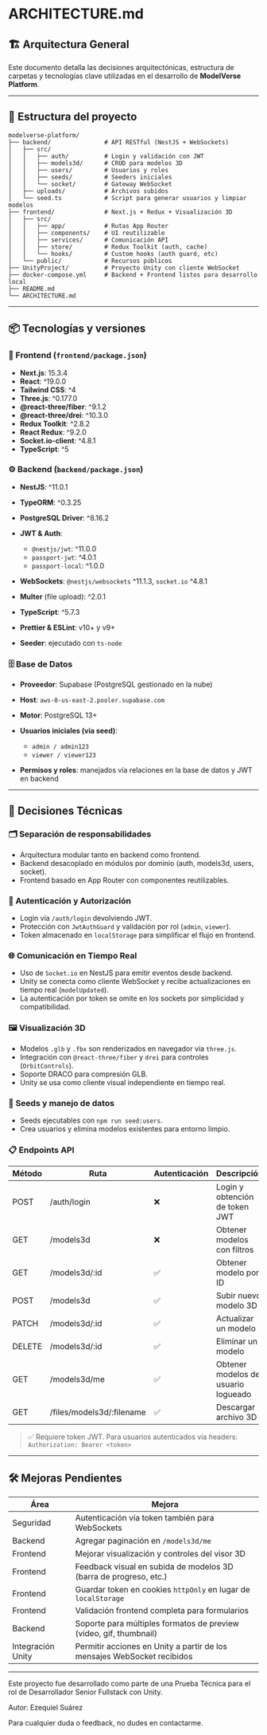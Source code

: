 # ARCHITECTURE.md

## 🏗️ Arquitectura General

Este documento detalla las decisiones arquitectónicas, estructura de carpetas y tecnologías clave utilizadas en el desarrollo de **ModelVerse Platform**.

---

## 🧱 Estructura del proyecto

```
modelverse-platform/
├── backend/               # API RESTful (NestJS + WebSockets)
│   ├── src/
│   │   ├── auth/          # Login y validación con JWT
│   │   ├── models3d/      # CRUD para modelos 3D
│   │   ├── users/         # Usuarios y roles
│   │   ├── seeds/         # Seeders iniciales
│   │   └── socket/        # Gateway WebSocket
│   ├── uploads/           # Archivos subidos
│   └── seed.ts            # Script para generar usuarios y limpiar modelos
├── frontend/              # Next.js + Redux + Visualización 3D
│   ├── src/
│   │   ├── app/           # Rutas App Router
│   │   ├── components/    # UI reutilizable
│   │   ├── services/      # Comunicación API
│   │   ├── store/         # Redux Toolkit (auth, cache)
│   │   └── hooks/         # Custom hooks (auth guard, etc)
│   └── public/            # Recursos públicos
├── UnityProject/          # Proyecto Unity con cliente WebSocket
├── docker-compose.yml     # Backend + Frontend listos para desarrollo local
├── README.md
└── ARCHITECTURE.md
```

---

## 📦 Tecnologías y versiones

### 🔧 Frontend (`frontend/package.json`)

* **Next.js**: 15.3.4
* **React**: ^19.0.0
* **Tailwind CSS**: ^4
* **Three.js**: ^0.177.0
* **@react-three/fiber**: ^9.1.2
* **@react-three/drei**: ^10.3.0
* **Redux Toolkit**: ^2.8.2
* **React Redux**: ^9.2.0
* **Socket.io-client**: ^4.8.1
* **TypeScript**: ^5

### ⚙️ Backend (`backend/package.json`)

* **NestJS**: ^11.0.1
* **TypeORM**: ^0.3.25
* **PostgreSQL Driver**: ^8.16.2
* **JWT & Auth**:

    * `@nestjs/jwt`: ^11.0.0
    * `passport-jwt`: ^4.0.1
    * `passport-local`: ^1.0.0
* **WebSockets**: `@nestjs/websockets` ^11.1.3, `socket.io` ^4.8.1
* **Multer** (file upload): ^2.0.1
* **TypeScript**: ^5.7.3
* **Prettier & ESLint**: v10+ y v9+
* **Seeder**: ejecutado con `ts-node`

### 🗄️ Base de Datos

* **Proveedor**: Supabase (PostgreSQL gestionado en la nube)
* **Host**: `aws-0-us-east-2.pooler.supabase.com`
* **Motor**: PostgreSQL 13+
* **Usuarios iniciales (via seed)**:

    * `admin / admin123`
    * `viewer / viewer123`
* **Permisos y roles**: manejados vía relaciones en la base de datos y JWT en backend

---

## 🧠 Decisiones Técnicas

### 🗂️ Separación de responsabilidades

* Arquitectura modular tanto en backend como frontend.
* Backend desacoplado en módulos por dominio (auth, models3d, users, socket).
* Frontend basado en App Router con componentes reutilizables.

### 🔐 Autenticación y Autorización

* Login vía `/auth/login` devolviendo JWT.
* Protección con `JwtAuthGuard` y validación por rol (`admin`, `viewer`).
* Token almacenado en `localStorage` para simplificar el flujo en frontend.

### 🌐 Comunicación en Tiempo Real

* Uso de `Socket.io` en NestJS para emitir eventos desde backend.
* Unity se conecta como cliente WebSocket y recibe actualizaciones en tiempo real (`modelUpdated`).
* La autenticación por token se omite en los sockets por simplicidad y compatibilidad.

### 🖼️ Visualización 3D

* Modelos `.glb` y `.fbx` son renderizados en navegador vía `three.js`.
* Integración con `@react-three/fiber` y `drei` para controles (`OrbitControls`).
* Soporte DRACO para compresión GLB.
* Unity se usa como cliente visual independiente en tiempo real.

### 🧪 Seeds y manejo de datos

* Seeds ejecutables con `npm run seed:users`.
* Crea usuarios y elimina modelos existentes para entorno limpio.

### 📋 Endpoints API

| Método | Ruta                       | Autenticación | Descripción                          |
| ------ | -------------------------- | ------------- | ------------------------------------ |
| POST   | /auth/login                | ❌             | Login y obtención de token JWT       |
| GET    | /models3d                  | ❌             | Obtener modelos con filtros          |
| GET    | /models3d/\:id             | ✅             | Obtener modelo por ID                |
| POST   | /models3d                  | ✅             | Subir nuevo modelo 3D                |
| PATCH  | /models3d/\:id             | ✅             | Actualizar un modelo                 |
| DELETE | /models3d/\:id             | ✅             | Eliminar un modelo                   |
| GET    | /models3d/me               | ✅             | Obtener modelos del usuario logueado |
| GET    | /files/models3d/\:filename | ✅             | Descargar archivo 3D                 |

> ✅ Requiere token JWT. Para usuarios autenticados vía headers: `Authorization: Bearer <token>`

---

## 🛠️ Mejoras Pendientes

| Área              | Mejora                                                                  |
| ----------------- | ----------------------------------------------------------------------- |
| Seguridad         | Autenticación vía token también para WebSockets                         |
| Backend           | Agregar paginación en `/models3d/me`                                    |
| Frontend          | Mejorar visualización y controles del visor 3D                          |
| Frontend          | Feedback visual en subida de modelos 3D (barra de progreso, etc.)       |
| Frontend          | Guardar token en cookies `httpOnly` en lugar de `localStorage`          |
| Frontend          | Validación frontend completa para formularios                           |
| Backend           | Soporte para múltiples formatos de preview (video, gif, thumbnail)      |
| Integración Unity | Permitir acciones en Unity a partir de los mensajes WebSocket recibidos |

---
Este proyecto fue desarrollado como parte de una Prueba Técnica para el rol de Desarrollador Senior Fullstack con Unity.


Autor: Ezequiel Suárez

Para cualquier duda o feedback, no dudes en contactarme. 
